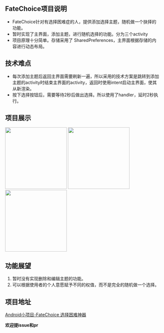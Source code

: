
## FateChoice项目说明
- FateChoice针对有选择困难症的人，提供添加选择主题，随机做一个抉择的功能。
- 暂时实现了主界面，添加主题，进行随机选择的功能。分为三个activity
- 项目原理十分简单。存储采用了 SharedPreferences，主界面根据存储的内容进行动态布局。
## 技术难点
- 每次添加主题后返回主界面需要刷新一遍，所以采用的技术方案是跳转到添加主题的activity时结束主界面的activity，返回时使用intent启动主界面，使其从新渲染。
- 按下选择按钮后，需要等待2秒后做出选择。所以使用了handler，延时2秒执行。
## 项目展示
<img src=https://www.github.com/windyear/github_save_picture/raw/master/小书匠/主界面.jpg width="200" hegiht="313" />
<img src=https://www.github.com/windyear/github_save_picture/raw/master/小书匠/添加选择.jpg width="200" hegiht="313" />
<img src=https://www.github.com/windyear/github_save_picture/raw/master/小书匠/进行选择.jpg width="200" hegiht="313" />

## 功能展望
1. 暂时没有实现删除和编辑主题的功能。
2. 可以根据使用者的个人意愿赋予不同的权值，而不是完全的随机做一个选择。

## 项目地址
[Android小项目-FateChoice 选择困难神器](https://github.com/windyear/FateChoice)

**欢迎提issue和pr**
